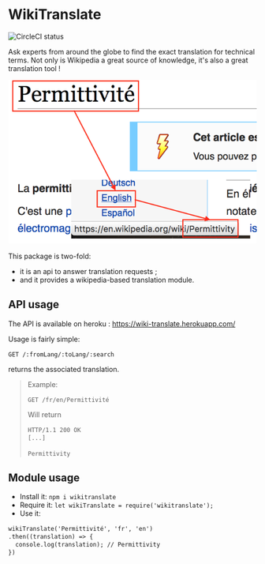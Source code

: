 # WikiTranslate

![CircleCI status](https://circleci.com/gh/n6g7/wikitranslate.png?circle-token=:circle-token)

Ask experts from around the globe to find the exact translation for technical terms.
Not only is Wikipedia a great source of knowledge, it's also a great translation tool !

![Wiki 1](./doc/wiki.png)

This package is two-fold:

 - it is an api to answer translation requests ;
 - and it provides a wikipedia-based translation module.

## API usage

The API is available on heroku : https://wiki-translate.herokuapp.com/

Usage is fairly simple:

```
GET /:fromLang/:toLang/:search
```

returns the associated translation.

> Example:
> ```
> GET /fr/en/Permittivité
> ```
> Will return
> ```
> HTTP/1.1 200 OK
> [...]
>
> Permittivity
> ```

## Module usage

 - Install it: `npm i wikitranslate`
 - Require it: `let wikiTranslate = require('wikitranslate');`
 - Use it:
 ```
 wikiTranslate('Permittivité', 'fr', 'en')
 .then((translation) => {
   console.log(translation); // Permittivity
 })
 ```
